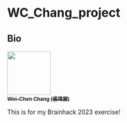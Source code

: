 # WC_Chang_project
## Bio
<a href="https://github.com/wcnoname5">
<img src="https://avatars.githubusercontent.com/u/126236052?s=96&v=4" width="100px;" alt=""/>
<br /><sub><b>Wei-Chen Chang (張瑋宸)</b></sub>
</a>

This is for my Brainhack 2023 exercise!
